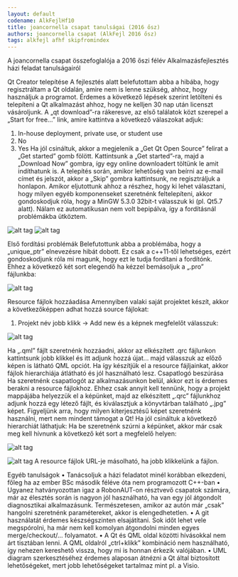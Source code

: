```yaml
---
layout: default
codename: AlkFejlHf10
title: joancornella csapat tanulságai (2016 ősz)
authors: joancornella csapat (AlkFejl 2016 ősz)
tags: alkfejl afhf skipfromindex
---
```


A joancornella csapat összefoglalója a 2016 őszi félév Alkalmazásfejlesztés házi feladat tanulságairól

Qt Creator telepítése
A fejlesztés alatt belefutottam abba a hibába, hogy regisztráltam a Qt oldalán, amire nem is lenne szükség, ahhoz, hogy használjuk a programot. Érdemes a következő lépések szerint letölteni és telepíteni a Qt alkalmazást ahhoz, hogy ne kelljen 30 nap után licenszt vásároljunk.
A „qt download”-ra rákeresve, az első találatok közt szerepel a „Start for free…” link, amire kattintva a következő válaszokat adjuk:
1.	In-house deployment, private use, or student use
2.	No
3.	Yes
Ha jól csináltuk, akkor a megjelenik a „Get Qt Open Source” felirat a „Get started” gomb fölött. Kattintsunk a „Get started”-ra, majd a „Download Now” gombra, így egy online downloadert töltünk le amit indíthatunk is.
A telepítés során, amikor lehetőség van beírni az e-mail címet és jelszót, akkor a „Skip” gombra kattintsunk, ne regisztráljuk a honlapon. Amikor eljutottunk ahhoz a részhez, hogy ki lehet választani, hogy milyen egyéb komponenseket szeretnénk feltelepíteni, akkor gondoskodjuk róla, hogy a MinGW 5.3.0 32bit-t válasszuk ki (pl. Qt5.7 alatt). Nálam ez automatikusan nem volt bepipálva, így a fordításnál problémákba ütköztem.

![alt tag](https://raw.githubusercontent.com/lehoGH/alkfejlhf-joancornella-1/doc/snippet0.png)
![alt tag](https://raw.githubusercontent.com/lehoGH/alkfejlhf-joancornella-1/doc/snippet1.png)

Első fordítási problémák
Belefutottunk abba a problémába, hogy a „unique_ptr” elnevezésre hibát dobott. Ez csak a c++11-től lehetséges, ezért gondoskodjunk róla mi magunk, hogy ezt le tudja fordítani a fordítónk. Ehhez a következő két sort elegendő ha kézzel bemásoljuk a „.pro” fájlunkba:

![alt tag](https://raw.githubusercontent.com/lehoGH/alkfejlhf-joancornella-1/doc/snippet2.png)

Resource fájlok hozzáadása
Amennyiben valaki saját projektet készít, akkor a következőképpen adhat hozzá source fájlokat:
1.	Projekt név jobb klikk -> Add new és a képnek megfelelőt válasszuk:

![alt tag](https://raw.githubusercontent.com/lehoGH/alkfejlhf-joancornella-1/doc/snippet3.png)

Ha „.qml” fájlt szeretnénk hozzáadni, akkor az elkészített .qrc fájlunkon kattintsunk jobb klikkel és itt adjunk hozzá újat… majd válasszuk az előző képen is látható QML opciót.
Ha így készítjük el a resource fájljainkat, akkor fájlok hierarchiája átlátható és jól használható lesz.
Csapatlogó beszúrása
Ha szeretnénk csapatlogót az alkalmazásunkon belül, akkor ezt is érdemes berakni a resource fájlokhoz. Ehhez csak annyit kell tennünk, hogy a projekt mappájába helyezzük el a képünket, majd az elkészített „.qrc” fájlunkhoz adjunk hozzá egy létező fájlt, és kiválasztjuk a könyvtárban található „.jpg” képet. Figyeljünk arra, hogy milyen kiterjesztésű képet szeretnénk használni, mert nem mindent támogat a Qt!
Ha jól csináltuk a következő hierarchiát láthatjuk:
Ha be szeretnénk szúrni a képünket, akkor már csak meg kell hívnunk a következő két sort a megfelelő helyen:

![alt tag](https://raw.githubusercontent.com/lehoGH/alkfejlhf-joancornella-1/doc/snippet4.png)

![alt tag](https://raw.githubusercontent.com/lehoGH/alkfejlhf-joancornella-1/doc/snippet5.png)
A resource fájlok URL-je másolható, ha jobb klikkelünk a fájlon.

Egyéb tanulságok
•	Tanácsoljuk a házi feladatot minél korábban elkezdeni, főleg ha az ember BSc második féléve óta nem programozott C++-ban
•	Ugyanez hatványozottan igaz a RobonAUT-on résztvevő csapatok számára, már az élesztés során is nagyon jól használható, ha van egy jól átgondolt diagnosztikai alkalmazásunk. Természetesen, amikor az autón már „csak” hangolni szeretnénk paramétereket, akkor is elengedhetetlen.
•	A git használatát érdemes készségszinten elsajátítani. Sok időt lehet vele megspórolni, ha már nem kell komolyan átgondolni minden egyes merge/checkout/… folyamatot.
•	A Qt és QML oldal közötti hívásokkal nem árt tisztában lenni. A QML oldalról „ctrl+klikk” kombináció nem használható, így nehezen kereshető vissza, hogy mi is honnan érkezik valójában.
•	UML diagram szerkesztéséhez érdemes alaposan átnézni a Qt által biztosított lehetőségeket, mert jobb lehetőségeket tartalmaz mint pl. a Visio.
